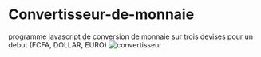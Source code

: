 # Convertisseur-de-monnaie
programme javascript de conversion de monnaie sur trois devises pour un debut (FCFA, DOLLAR, EURO)
![convertisseur](https://github.com/user-attachments/assets/9098b811-2726-4f2a-abdd-e1ab6d37d1e9)
